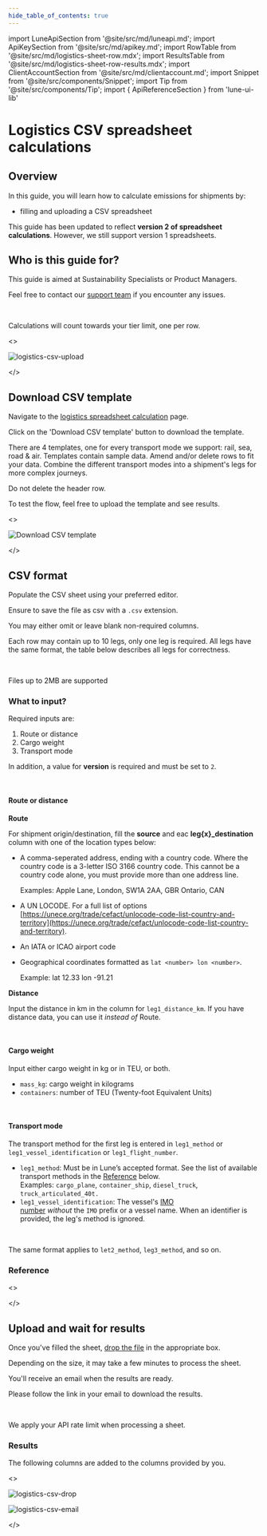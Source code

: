 ```yaml
---
hide_table_of_contents: true
---
```


import LuneApiSection from '@site/src/md/luneapi.md';
import ApiKeySection from '@site/src/md/apikey.md';
import RowTable from '@site/src/md/logistics-sheet-row.mdx';
import ResultsTable from '@site/src/md/logistics-sheet-row-results.mdx';
import ClientAccountSection from '@site/src/md/clientaccount.md';
import Snippet  from '@site/src/components/Snippet';
import Tip from '@site/src/components/Tip';
import { ApiReferenceSection } from 'lune-ui-lib'

# Logistics CSV spreadsheet calculations

<div className="sections">

<ApiReferenceSection>
<div className="paragraphSections">

<div>

## Overview

In this guide, you will learn how to calculate emissions for shipments by:
* filling and uploading a CSV spreadsheet

This guide has been updated to reflect **version 2 of spreadsheet calculations**. However, we still support version 1
spreadsheets.

</div>
<div>

## Who is this guide for?

This guide is aimed at Sustainability Specialists or Product Managers.

Feel free to contact our [support team](mailto:support@lune.com) if you encounter any issues.

<br />

<Tip>

Calculations will count towards your tier limit, one per row.


</Tip>

</div>

</div>

<>

![logistics-csv-upload](/img/logistics-sheets-overview.png)

</>
</ApiReferenceSection>

<ApiReferenceSection>

<div className="paragraphSections">

<div>

## Download CSV template

Navigate to the [logistics spreadsheet calculation](https://dashboard.lune.co/calculate-emissions/logistics-sheets) page.

Click on the 'Download CSV template' button to download the template.

There are 4 templates, one for every transport mode we support: rail, sea, road & air. Templates contain sample data.
Amend and/or delete rows to fit your data. Combine the different transport modes into a shipment's legs for more complex journeys.

Do not delete the header row.

To test the flow, feel free to upload the template and see results.

</div>
</div>

<>

![Download CSV template](/img/logistics-sheets-download-csv-template.png)

</>

</ApiReferenceSection>

<ApiReferenceSection>

<div className="paragraphSections">

<div>

## CSV format

Populate the CSV sheet using your preferred editor.

Ensure to save the file as csv with a `.csv` extension.

You may either omit or leave blank non-required columns.

Each row may contain up to 10 legs, only one leg is required. All legs have the same format, the table below describes all legs for correctness.

<br />

<Tip>

Files up to 2MB are supported

</Tip>

</div>
<div>

### What to input?

Required inputs are:

1. Route or distance
2. Cargo weight
3. Transport mode

In addition, a value for **version** is required and must be set to `2`.

<br />

#### Route or distance

**Route**

For shipment origin/destination, fill the **source** and eac **leg{x}_destination** column with one of the location types below:

- A comma-seperated address, ending with a country code. Where the country code is a 3-letter ISO 3166 country code.
This cannot be a country code alone, you must provide more than one address line.

    
    Examples:
    Apple Lane, London, SW1A 2AA, GBR
    Ontario, CAN


- A UN LOCODE. For a full list of options [https://unece.org/trade/cefact/unlocode-code-list-country-and-territory](https://unece.org/trade/cefact/unlocode-code-list-country-and-territory).
- An IATA or ICAO airport code
- Geographical coordinates formatted as `lat <number> lon <number>`.


    Example:
    lat 12.33 lon -91.21

**Distance**

Input the distance in km in the column for `leg1_distance_km`. If you have distance data, you can use it *instead of* Route.

<br />

#### Cargo weight

Input either cargo weight in kg or in TEU, or both.
- `mass_kg`: cargo weight in kilograms
- `containers`: number of TEU (Twenty-foot Equivalent Units)

<br />

#### Transport mode

The transport method for the first leg is entered in `leg1_method` or `leg1_vessel_identification` or `leg1_flight_number`.

- `leg1_method`: Must be in Lune’s accepted format. See the list of available transport methods in the [Reference](#reference) below. Examples: `cargo_plane`, `container_ship`, `diesel_truck`, `truck_articulated_40t.`
- `leg1_vessel_identification`: The vessel's [IMO number](https://en.wikipedia.org/wiki/IMO_number) *without* the `IMO` prefix or a vessel name. When an identifier is provided, the leg's method is ignored.

<br />

The same format applies to `let2_method`, `leg3_method`, and so on.

</div>
<div>

### Reference

<RowTable />


</div>
</div>

<>

</>

</ApiReferenceSection>

<ApiReferenceSection>

<div className="paragraphSections">

<div>

## Upload and wait for results

Once you've filled the sheet, [drop the file](https://dashboard.lune.co/calculate-emissions/logistics-sheets) in the appropriate box.

Depending on the size, it may take a few minutes to process the sheet.

You'll receive an email when the results are ready.

Please follow the link in your email to download the results.

<br />

<Tip>

We apply your API rate limit when processing a sheet.

</Tip>

</div>
<div>

### Results

The following columns are added to the columns provided by you.

<ResultsTable />


</div>
</div>

<>

![logistics-csv-drop](/img/logistics-sheets-drop.png)

![logistics-csv-email](/img/logistics-sheets-email.png)

</>

</ApiReferenceSection>

</div>
